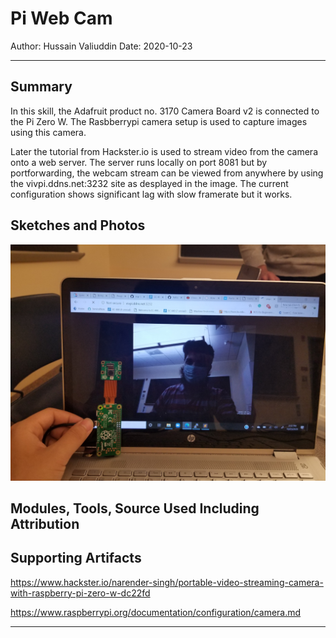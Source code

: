 # Pi Web Cam

Author: Hussain Valiuddin
Date: 2020-10-23

---

## Summary

In this skill, the Adafruit product no. 3170 Camera Board v2 is connected to the Pi Zero W. The Rasbberrypi camera setup is used to capture images using this camera.

Later the tutorial from Hackster.io is used to stream video from the camera onto a web server. The server runs locally on port 8081 but by portforwarding, the webcam stream can be viewed from anywhere by using the vivpi.ddns.net:3232 site as desplayed in the image. The current configuration shows significant lag with slow framerate but it works.

## Sketches and Photos

![console](images/skill21.jpg)

## Modules, Tools, Source Used Including Attribution

## Supporting Artifacts

https://www.hackster.io/narender-singh/portable-video-streaming-camera-with-raspberry-pi-zero-w-dc22fd

https://www.raspberrypi.org/documentation/configuration/camera.md

---
